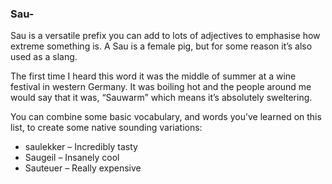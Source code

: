 ### Sau-
Sau is a versatile prefix you can add to lots of adjectives to emphasise how extreme something is. A Sau is a female pig, but for some reason it’s also used as a slang.

The first time I heard this word it was the middle of summer at a wine festival in western Germany. It was boiling hot and the people around me would say that it was, “Sauwarm” which means it’s absolutely sweltering.

You can combine some basic vocabulary, and words you’ve learned on this list, to create some native sounding variations:

- saulekker – Incredibly tasty
- Saugeil – Insanely cool
- Sauteuer – Really expensive
